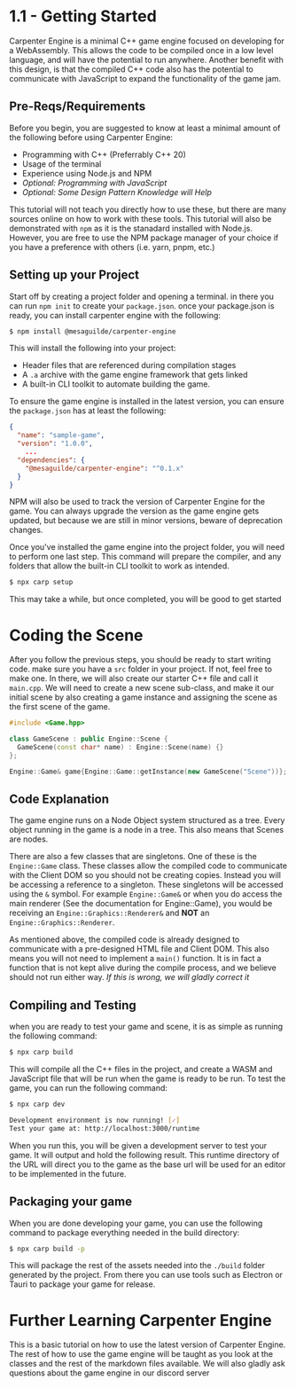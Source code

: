 # 1.1 - Getting Started
Carpenter Engine is a minimal C++ game engine focused on developing for a
WebAssembly. This allows the code to be compiled once in a low level language,
and will have the potential to run anywhere. Another benefit with this design,
is that the compiled C++ code also has the potential to communicate with
JavaScript to expand the functionality of the game jam.

## Pre-Reqs/Requirements
Before you begin, you are suggested to know at least a minimal amount of the following before using Carpenter Engine:
- Programming with C++ (Preferrably C++ 20)
- Usage of the terminal
- Experience using Node.js and NPM
- *Optional: Programming with JavaScript*
- *Optional: Some Design Pattern Knowledge will Help*

This tutorial will not teach you directly how to use these, but there are many sources online on how to work with these tools. This tutorial will also be demonstrated with `npm` as it is the stanadard installed with Node.js. However, you are free to use the NPM package manager of your choice if you have a preference with others (i.e. yarn, pnpm, etc.)

## Setting up your Project
Start off by creating a project folder and opening a terminal. in there you can run `npm init` to create your `package.json`. once your package.json is ready, you can install carpenter engine with the following:

```sh
$ npm install @mesaguilde/carpenter-engine
```

This will install the following into your project:
- Header files that are referenced during compilation stages
- A `.a` archive with the game engine framework that gets linked
- A built-in CLI toolkit to automate building the game.

To ensure the game engine is installed in the latest version, you can ensure the `package.json` has at least the following:

```json
{
  "name": "sample-game",
  "version": "1.0.0",
    ...
  "dependencies": {
    "@mesaguilde/carpenter-engine": "^0.1.x"
  }
}
```

NPM will also be used to track the version of Carpenter Engine for the game.
You can always upgrade the version as the game engine gets updated, but
because we are still in minor versions, beware of deprecation changes.

Once you've installed the game engine into the project folder, you will need
to perform one last step. This command will prepare the compiler, and any
folders that allow the built-in CLI toolkit to work as intended.

```sh
$ npx carp setup
```

This may take a while, but once completed, you will be good to get started

# Coding the Scene
After you follow the previous steps, you should be ready to start writing
code. make sure you have a `src` folder in your project. If not, feel free to
make one. In there, we will also create our starter C++ file and call it
`main.cpp`. We will need to create a new scene sub-class, and make it our initial scene by also creating a game instance and assigning the scene as the
first scene of the game.

```cpp
#include <Game.hpp>

class GameScene : public Engine::Scene {
  GameScene(const char* name) : Engine::Scene(name) {}
};

Engine::Game& game{Engine::Game::getInstance(new GameScene("Scene"))};
```

## Code Explanation
The game engine runs on a Node Object system structured as a tree. Every object running in the game is a node in a tree. This also means that Scenes are nodes.

There are also a few classes that are singletons. One of these is the `Engine::Game` class. These classes allow the compiled code to communicate with
the Client DOM so you should not be creating copies. Instead you will be accessing
a reference to a singleton. These singletons will be accessed using the `&` symbol.
For example `Engine::Game&` or when you do access the main renderer (See the
documentation for Engine::Game), you would be receiving an
`Engine::Graphics::Renderer&` and **NOT** an `Engine::Graphics::Renderer`.

As mentioned above, the compiled code is already designed to communicate with a
pre-designed HTML file and Client DOM. This also means you will not need to
implement a `main()` function. It is in fact a function that is not kept alive
during the compile process, and we believe should not run either way. *If this
is wrong, we will gladly correct it*

## Compiling and Testing

when you are ready to test your game and scene, it is as simple as running the following command:

```sh
$ npx carp build
```

This will compile all the C++ files in the project, and create a WASM and
JavaScript file that will be run when the game is ready to be run. To test the
game, you can run the following command:

```sh
$ npx carp dev

Development environment is now running! [✓]
Test your game at: http://localhost:3000/runtime
```

When you run this, you will be given a development server to test your game. It
will output and hold the following result. This runtime directory of the URL will
direct you to the game as the base url will be used for an editor to be
implemented in the future.

## Packaging your game

When you are done developing your game, you can use the following command to
package everything needed in the build directory:

```sh
$ npx carp build -p
```

This will package the rest of the assets needed into the `./build` folder
generated by the project. From there you can use tools such as Electron or Tauri
to package your game for release.

# Further Learning Carpenter Engine

This is a basic tutorial on how to use the latest version of Carpenter Engine.
The rest of how to use the game engine will be taught as you look at the classes
and the rest of the markdown files available. We will also gladly ask questions
about the game engine in our discord server
